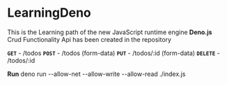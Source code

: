 # LearningDeno

This is the Learning path of the new JavaScript runtime engine **Deno.js**
Crud Functionality Api has been created in the repository

**`GET`** - /todos
**`POST`** - /todos (form-data)
**`PUT`** - /todos/:id (form-data)
**`DELETE`** - /todos/:id

**Run**
deno run --allow-net --allow-write --allow-read ./index.js

